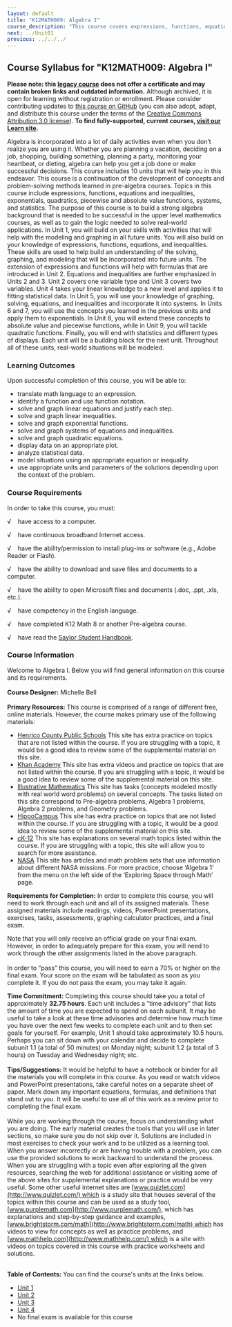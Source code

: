 ```yaml
---
layout: default
title: "K12MATH009: Algebra I"
course_description: "This course covers expressions, functions, equations and inequalities, exponentials, quadratics, piecewise and absolute value functions, systems, and statistics. The purpose of this course is to build a strong algebra background that is needed to be successful in the upper level mathematics courses, and learn the logic skills necessary to solve real-world problems."
next: ../Unit01
previous: ../../../
---
```

Course Syllabus for "K12MATH009: Algebra I"
-------------------------------------------

**Please note: this [legacy course](https://sayloracademy.zendesk.com/hc/en-us/articles/206089967) does not offer a certificate and may contain 
broken links and outdated information.** Although archived, it is open 
for learning without registration or enrollment. Please consider contributing 
updates to [this course on GitHub](https://github.com/saylordotorg/course_k12math009) 
(you can also adopt, adapt, and distribute this course under the terms of 
the [Creative Commons Attribution 3.0 license](http://creativecommons.org/licenses/by/3.0/)). **To find fully-supported, current courses, [visit our 
Learn site](https://learn.saylor.org).**

Algebra is incorporated into a lot of daily activities even when you
don’t realize you are using it. Whether you are planning a vacation,
deciding on a job, shopping, building something, planning a party,
monitoring your heartbeat, or dieting, algebra can help you get a job
done or make successful decisions. This course includes 10 units that
will help you in this endeavor. This course is a continuation of the
development of concepts and problem-solving methods learned in
pre-algebra courses. Topics in this course include expressions,
functions, equations and inequalities, exponentials, quadratics,
piecewise and absolute value functions, systems, and statistics. The
purpose of this course is to build a strong algebra background that is
needed to be successful in the upper level mathematics courses, as well
as to gain the logic needed to solve real-world applications. In Unit 1,
you will build on your skills with activities that will help with the
modeling and graphing in all future units. You will also build on your
knowledge of expressions, functions, equations, and inequalities. These
skills are used to help build an understanding of the solving, graphing,
and modeling that will be incorporated into future units. The extension
of expressions and functions will help with formulas that are introduced
in Unit 2. Equations and inequalities are further emphasized in Units 2
and 3. Unit 2 covers one variable type and Unit 3 covers two variables.
Unit 4 takes your linear knowledge to a new level and applies it to
fitting statistical data. In Unit 5, you will use your knowledge of
graphing, solving, equations, and inequalities and incorporate it into
systems. In Units 6 and 7, you will use the concepts you learned in the
previous units and apply them to exponentials. In Unit 8, you will
extend these concepts to absolute value and piecewise functions, while
in Unit 9, you will tackle quadratic functions. Finally, you will end
with statistics and different types of displays. Each unit will be a
building block for the next unit. Throughout all of these units,
real-world situations will be modeled.

### Learning Outcomes

Upon successful completion of this course, you will be able to:

-   translate math language to an expression.
-   identify a function and use function notation.
-   solve and graph linear equations and justify each step.
-   solve and graph linear inequalities.
-   solve and graph exponential functions.
-   solve and graph systems of equations and inequalities.
-   solve and graph quadratic equations.
-   display data on an appropriate plot.
-   analyze statistical data.
-   model situations using an appropriate equation or inequality.
-   use appropriate units and parameters of the solutions depending upon
    the context of the problem.

### Course Requirements

In order to take this course, you must:  
  
 √    have access to a computer.  
  
 √    have continuous broadband Internet access.  
  
 √    have the ability/permission to install plug-ins or software (e.g.,
Adobe Reader or Flash).  
  
 √    have the ability to download and save files and documents to a
computer.  
  
 √    have the ability to open Microsoft files and documents (.doc,
.ppt, .xls, etc.).  
  
 √    have competency in the English language.  
  
 √    have completed K12 Math 8 or another Pre-algebra course.  
  
 √    have read the [Saylor Student
Handbook](https://resources.saylor.org/wwwresources/archived/site/wp-content/uploads/2012/05/Saylor-StudentHandbook.pdf).  

### Course Information

Welcome to Algebra I. Below you will find general information on this
course and its requirements.  
    
 **Course Designer:** Michelle Bell  
    
 **Primary Resources:** This course is comprised of a range of different
free, online materials. However, the course makes primary use of the
following materials:  

-   [Henrico County Public
    Schools](http://teachers.henrico.k12.va.us/math/HCPSAlgebra1/index.html) This
    site has extra practice on topics that are not listed within the
    course. If you are struggling with a topic, it would be a good idea
    to review some of the supplemental material on this site.  
-   [Khan Academy](https://www.khanacademy.org/) This site has extra
    videos and practice on topics that are not listed within the course.
    If you are struggling with a topic, it would be a good idea to
    review some of the supplemental material on this site.
-   [Illustrative
    Mathematics](http://www.illustrativemathematics.org/) This site has
    tasks (concepts modeled mostly with real world word problems) on
    several concepts. The tasks listed on this site correspond to
    Pre-algebra problems, Algebra 1 problems, Algebra 2 problems, and
    Geometry problems.
-   [HippoCampus](http://www.hippocampus.org/) This site has extra
    practice on topics that are not listed within the course. If you are
    struggling with a topic, it would be a good idea to review some of
    the supplemental material on this site.
-   [cK-12](http://www.ck12.org/student/) This site has explanations on
    several math topics listed within the course. If you are struggling
    with a topic, this site will allow you to search for more
    assistance.
-   [NASA](http://www.nasa.gov/audience/foreducators/exploringmath/algebra1/index.html) This
    site has articles and math problem sets that use information about
    different NASA missions. For more practice, choose ‘Algebra 1’ from
    the menu on the left side of the ‘Exploring Space through Math’
    page. 

**Requirements for Completion:** In order to complete this course, you
will need to work through each unit and all of its assigned materials.
These assigned materials include readings, videos, PowerPoint
presentations, exercises, tasks, assessments, graphing calculator
practices, and a final exam.  
  
 Note that you will only receive an official grade on your final exam.
However, in order to adequately prepare for this exam, you will need to
work through the other assignments listed in the above paragraph.  
    
 In order to “pass” this course, you will need to earn a 70% or higher
on the final exam. Your score on the exam will be tabulated as soon as
you complete it. If you do not pass the exam, you may take it again.  
  
 **Time Commitment:** Completing this course should take you a total of
approximately **32.75 hours**. Each unit includes a “time advisory” that
lists the amount of time you are expected to spend on each subunit. It
may be useful to take a look at these time advisories and determine how
much time you have over the next few weeks to complete each unit and to
then set goals for yourself. For example, Unit 1 should take
approximately 10.5 hours. Perhaps you can sit down with your calendar
and decide to complete subunit 1.1 (a total of 50 minutes) on Monday
night; subunit 1.2 (a total of 3 hours) on Tuesday and Wednesday night;
etc.  
    
 **Tips/Suggestions:** It would be helpful to have a notebook or binder
for all the materials you will complete in this course. As you read or
watch videos and PowerPoint presentations, take careful notes on a
separate sheet of paper. Mark down any important equations, formulas,
and definitions that stand out to you. It will be useful to use all of
this work as a review prior to completing the final exam.  
    
 While you are working through the course, focus on understanding what
you are doing. The early material creates the tools that you will use in
later sections, so make sure you do not skip over it. Solutions are
included in most exercises to check your work and to be utilized as a
learning tool. When you answer incorrectly or are having trouble with a
problem, you can use the provided solutions to work backward to
understand the process. When you are struggling with a topic even after
exploring all the given resources, searching the web for additional
assistance or visiting some of the above sites for supplemental
explanations or practice would be very useful. Some other useful
internet sites are [www.quizlet.com](http://www.quizlet.com/) which is a
study site that houses several of the topics within this course and can
be used as a study tool,
[www.purplemath.com](http://www.purplemath.com/), which has explanations
and step-by-step guidance and examples,
[www.brightstorm.com/math](http://www.brightstorm.com/math) which has
videos to view for concepts as well as practice problems, and
[www.mathhelp.com](http://www.mathhelp.com/) which is a site with videos
on topics covered in this course with practice worksheets and
solutions.  
    

**Table of Contents:** You can find the course's units at the links below.

- [Unit 1](https://legacy.saylor.org/k12math009/Unit01/)
- [Unit 2](https://legacy.saylor.org/k12math009/Unit02/)
- [Unit 3](https://legacy.saylor.org/k12math009/Unit03/)
- [Unit 4](https://legacy.saylor.org/k12math009/Unit04/)
- No final exam is available for this course
